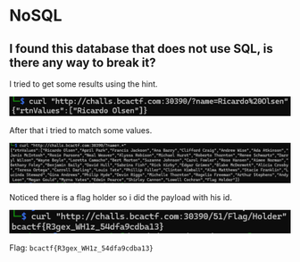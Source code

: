 # NoSQL

## I found this database that does not use SQL, is there any way to break it?

I tried to get some results using the hint.

![photo](./Photo1.png)

After that i tried to match some values.

![photo](./Photo2.png)

Noticed there is a flag holder so i did the payload with his id.

![photo](./Photo3.png)

Flag: `bcactf{R3gex_WH1z_54dfa9cdba13}`